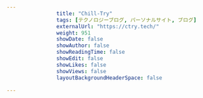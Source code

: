 ---
                title: "Chill-Try"
                tags: [テクノロジーブログ, パーソナルサイト, ブログ]
                externalUrl: "https://ctry.tech/"
                weight: 951
                showDate: false
                showAuthor: false
                showReadingTime: false
                showEdit: false
                showLikes: false
                showViews: false
                layoutBackgroundHeaderSpace: false
                ---

